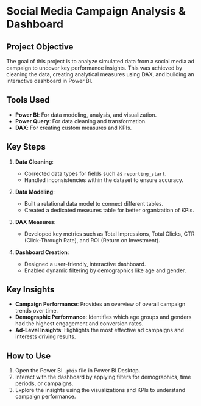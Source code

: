 # Social Media Campaign Analysis & Dashboard

## Project Objective
The goal of this project is to analyze simulated data from a social media ad campaign to uncover key performance insights. This was achieved by cleaning the data, creating analytical measures using DAX, and building an interactive dashboard in Power BI.

## Tools Used
- **Power BI**: For data modeling, analysis, and visualization.  
- **Power Query**: For data cleaning and transformation.  
- **DAX**: For creating custom measures and KPIs.  

## Key Steps
1. **Data Cleaning**:  
   - Corrected data types for fields such as `reporting_start`.  
   - Handled inconsistencies within the dataset to ensure accuracy.  

2. **Data Modeling**:  
   - Built a relational data model to connect different tables.  
   - Created a dedicated measures table for better organization of KPIs.  

3. **DAX Measures**:  
   - Developed key metrics such as Total Impressions, Total Clicks, CTR (Click-Through Rate), and ROI (Return on Investment).  

4. **Dashboard Creation**:  
   - Designed a user-friendly, interactive dashboard.  
   - Enabled dynamic filtering by demographics like age and gender.  

## Key Insights
- **Campaign Performance**: Provides an overview of overall campaign trends over time.  
- **Demographic Performance**: Identifies which age groups and genders had the highest engagement and conversion rates.  
- **Ad-Level Insights**: Highlights the most effective ad campaigns and interests driving results.  

## How to Use
1. Open the Power BI `.pbix` file in Power BI Desktop.  
2. Interact with the dashboard by applying filters for demographics, time periods, or campaigns.  
3. Explore the insights using the visualizations and KPIs to understand campaign performance.

